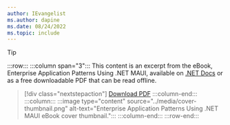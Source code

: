 ```yaml
---
author: IEvangelist
ms.author: dapine
ms.date: 08/24/2022
ms.topic: include
---
```


> [!TIP]
> :::row:::
> :::column span="3":::
> This content is an excerpt from the eBook, Enterprise Application Patterns Using .NET MAUI, available on [.NET Docs](/dotnet/architecture/maui) or as a free downloadable PDF that can be read offline.
>
> > [!div class="nextstepaction"]
> > [Download PDF](https://dotnet.microsoft.com/download/e-book/maui/pdf)
> :::column-end:::
> :::column:::
> :::image type="content" source="../media/cover-thumbnail.png" alt-text="Enterprise Application Patterns Using .NET MAUI eBook cover thumbnail.":::
> :::column-end:::
> :::row-end:::
